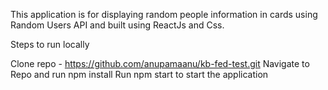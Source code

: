 This application is for displaying random people information in cards using Random Users API and built using ReactJs and Css.

Steps to run locally

Clone repo - https://github.com/anupamaanu/kb-fed-test.git
Navigate to Repo and run npm install
Run npm start to start the application

